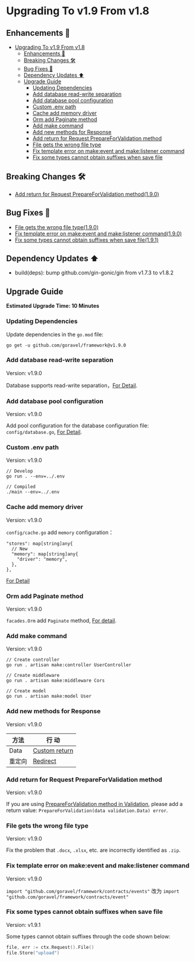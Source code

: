 # Upgrading To v1.9 From v1.8

## Enhancements 🚀

- [Upgrading To v1.9 From v1.8](#upgrading-to-v19-from-v18)
  - [Enhancements 🚀](#enhancements-)
  - [Breaking Changes 🛠](#breaking-changes-)
  - [Bug Fixes 🐛](#bug-fixes-)
  - [Dependency Updates ⬆️](#dependency-updates-️)
  - [Upgrade Guide](#upgrade-guide)
    - [Updating Dependencies](#updating-dependencies)
    - [Add database read-write separation](#add-database-read-write-separation)
    - [Add database pool configuration](#add-database-pool-configuration)
    - [Custom .env path](#custom-env-path)
    - [Cache add memory driver](#cache-add-memory-driver)
    - [Orm add Paginate method](#orm-add-paginate-method)
    - [Add make command](#add-make-command)
    - [Add new methods for Response](#add-new-methods-for-response)
    - [Add return for Request PrepareForValidation method](#add-return-for-request-prepareforvalidation-method)
    - [File gets the wrong file type](#file-gets-the-wrong-file-type)
    - [Fix template error on make:event and make:listener command](#fix-template-error-on-makeevent-and-makelistener-command)
    - [Fix some types cannot obtain suffixes when save file](#fix-some-types-cannot-obtain-suffixes-when-save-file)

## Breaking Changes 🛠

- [Add return for Request PrepareForValidation method(1.9.0)](#add-return-for-request-prepareforvalidation-method)

## Bug Fixes 🐛

- [File gets the wrong file type(1.9.0)](#file-gets-the-wrong-file-type)
- [Fix template error on make:event and make:listener command(1.9.0)](#fix-template-error-on-make-event-and-make-listener-command)
- [Fix some types cannot obtain suffixes when save file(1.9.1)](#fix-some-types-cannot-obtain-suffixes-when-save-file)

## Dependency Updates ⬆️

- build(deps): bump github.com/gin-gonic/gin from v1.7.3 to v1.8.2

## Upgrade Guide

**Estimated Upgrade Time: 10 Minutes**

### Updating Dependencies

Update dependencies in the `go.mod` file:

```
go get -u github.com/goravel/framework@v1.9.0
```

### Add database read-write separation

Version: v1.9.0

Database supports read-write separation，[For Detail](../orm/quickstart#read--write-connections).

### Add database pool configuration

Version: v1.9.0

Add pool configuration for the database configuration file:
`config/database.go`, [For Detail](https://github.com/goravel/goravel/blob/v1.9.x/config/database.go).

### Custom .env path

Version: v1.9.0

```
// Develop
go run . --env=../.env

// Compiled
./main --env=../.env
```

### Cache add memory driver

Version: v1.9.0

`config/cache.go` add `memory` configuration：

```
"stores": map[string]any{
  // New
  "memory": map[string]any{
    "driver": "memory",
  },
},
```

[For Detail](https://github.com/goravel/goravel/blob/v1.9.x/config/cache.go)

### Orm add Paginate method

Version: v1.9.0

`facades.Orm` add `Paginate` method, [For detail](../orm/quickstart#Paginate).

### Add make command

Version: v1.9.0

```
// Create controller
go run . artisan make:controller UserController

// Create middleware
go run . artisan make:middleware Cors

// Create model
go run . artisan make:model User
```

### Add new methods for Response

Version: v1.9.0

| 方法   | 行 动                                               |
| ---- | ------------------------------------------------- |
| Data | [Custom return](../basic/responses#custom-return) |
| 重定向  | [Redirect](../basic/responses#redirect)           |

### Add return for Request PrepareForValidation method

Version: v1.9.0

If you are using [PrepareForValidation method in Validation](../basic/validation#format-data-before-validation),
please add a return value: `PrepareForValidation(data validation.Data) error`.

### File gets the wrong file type

Version: v1.9.0

Fix the problem that `.docx`, `.xlsx`, etc. are incorrectly identified as `.zip`.

### Fix template error on make:event and make:listener command

Version: v1.9.0

`import "github.com/goravel/framework/contracts/events"` 改为 `import "github.com/goravel/framework/contracts/event"`

### Fix some types cannot obtain suffixes when save file

Version: v1.9.1

Some types cannot obtain suffixes through the code shown below:

```go
file, err := ctx.Request().File()   
file.Store("upload")
```
